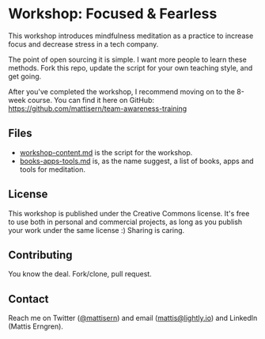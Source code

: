 # Workshop: Focused & Fearless
This workshop introduces mindfulness meditation as a practice to increase focus and decrease stress in a tech company.

The point of open sourcing it is simple. I want more people to learn these methods. Fork this repo, update the script for your own teaching style, and get going. 

After you've completed the workshop, I recommend moving on to the 8-week course. You can find it here on GitHub:
https://github.com/mattisern/team-awareness-training

## Files
* [workshop-content.md](https://github.com/mattisern/workshop-focused-and-fearless/blob/master/workshop-content.md) is the script for the workshop.
* [books-apps-tools.md](https://github.com/mattisern/workshop-focused-and-fearless/blob/master/books-apps-tools.md) is, as the name suggest, a list of books, apps and tools for meditation.

## License
This workshop is published under the Creative Commons license. It's free to use both in personal and commercial projects, as long as you publish your work under the same license :) Sharing is caring.

## Contributing
You know the deal. Fork/clone, pull request.

## Contact
Reach me on Twitter ([@mattisern](http://www.twitter.com/mattisern)) and email (mattis@lightly.io) and LinkedIn (Mattis Erngren).